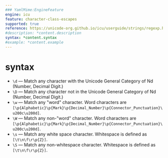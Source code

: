 ```yaml
---
### YamlMime:EngineFeature
engine: icu
feature: character-class-escapes
supported: true
reference: https://unicode-org.github.io/icu/userguide/strings/regexp.html#regular-expression-metacharacters
#description: *content.description
syntax: *content.syntax
#example: *content.example
---
```

# syntax
- `\d` &mdash; Match any character with the Unicode General Category of Nd (Number, Decimal Digit.)
- `\D` &mdash; Match any character not in the Unicode General Category of Nd (Number, Decimal Digit.)
- `\w` &mdash; Match any "word" character. Word characters are `[\p{Alphabetic}\p{Mark}\p{Decimal_Number}\p{Connector_Punctuation}\u200c\u200d]`.
- `\W` &mdash; Match any non-"word" character. Word characters are `[\p{Alphabetic}\p{Mark}\p{Decimal_Number}\p{Connector_Punctuation}\u200c\u200d]`.
- `\s` &mdash; Match any white space character. Whitespace is defined as `[\t\n\f\r\p{Z}]`.
- `\S` &mdash; Match any non-whitespace character. Whitespace is defined as `[\t\n\f\r\p{Z}]`.
